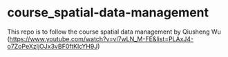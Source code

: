 # course_spatial-data-management

This repo is to follow the course spatial data management by Qiusheng Wu (https://www.youtube.com/watch?v=vl7wLN_M-FE&list=PLAxJ4-o7ZoPeXzIjOJx3vBF0ftKlcYH9J)
